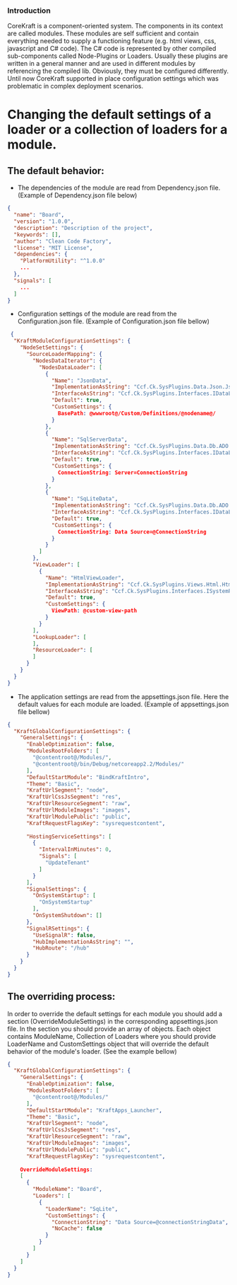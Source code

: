 ### Introduction ###
CoreKraft is a component-oriented system. The components in its context are called modules. These modules are self sufficient and contain everything needed to supply a functioning feature (e.g. html views, css, javascript and C# code). The C# code is represented by other compiled sub-components called Node-Plugins or Loaders. Usually these plugins are written in a general manner and are used in different modules by referencing the compiled lib. Obviously, they must be configured differently. Until now CoreKraft supported in place configuration settings which was problematic in complex deployment scenarios.

# Changing the default settings of a loader or a collection of loaders for a module.

## The default behavior:
 - The dependencies of the module are read from Dependency.json file. (Example of Dependency.json file below)
```json
{
  "name": "Board",
  "version": "1.0.0",
  "description": "Description of the project",
  "keywords": [],
  "author": "Clean Code Factory",
  "license": "MIT License",
  "dependencies": {
    "PlatformUtility": "^1.0.0"
    ...
  },
  "signals": [
    ...
  ]
}
```
 - Configuration settings of the module are read from the Configuration.json file. (Example of Configuration.json file bellow)
```json
 {
  "KraftModuleConfigurationSettings": {
    "NodeSetSettings": {
      "SourceLoaderMapping": {
        "NodesDataIterator": {
          "NodesDataLoader": [
            {
              "Name": "JsonData",
              "ImplementationAsString": "Ccf.Ck.SysPlugins.Data.Json.JsonDataImp, Ccf.Ck.SysPlugins.Data.Json",
              "InterfaceAsString": "Ccf.Ck.SysPlugins.Interfaces.IDataLoaderPlugin, Ccf.Ck.SysPlugins.Interfaces",
              "Default": true,
              "CustomSettings": {
                BasePath: @wwwroot@/Custom/Definitions/@nodename@/
              }
            },
            {
              "Name": "SqlServerData",
              "ImplementationAsString": "Ccf.Ck.SysPlugins.Data.Db.ADO.GenericSQLServer, Ccf.Ck.SysPlugins.Data.Db.ADO",
              "InterfaceAsString": "Ccf.Ck.SysPlugins.Interfaces.IDataLoaderPlugin, Ccf.Ck.SysPlugins.Interfaces",
              "Default": true,
              "CustomSettings": {
                ConnectionString: Server=ConnectionString
              }
            },
            {
              "Name": "SqLiteData",
              "ImplementationAsString": "Ccf.Ck.SysPlugins.Data.Db.ADO.GenericSQLite, Ccf.Ck.SysPlugins.Data.Db.ADO",
              "InterfaceAsString": "Ccf.Ck.SysPlugins.Interfaces.IDataLoaderPlugin, Ccf.Ck.SysPlugins.Interfaces",
              "Default": true,
              "CustomSettings": {
                ConnectionString: Data Source=@ConnectionString
              }
            }
          ]
        },
        "ViewLoader": [
          {
            "Name": "HtmlViewLoader",
            "ImplementationAsString": "Ccf.Ck.SysPlugins.Views.Html.HtmlViewImp, Ccf.Ck.SysPlugins.Views.Html",
            "InterfaceAsString": "Ccf.Ck.SysPlugins.Interfaces.ISystemPlugin, Ccf.Ck.SysPlugins.Interfaces",
            "Default": true,
            "CustomSettings": {
              ViewPath: @custom-view-path
            }
          }
        ],
        "LookupLoader": [
        ],
        "ResourceLoader": [
        ]
      }
    }
  }
}

```
 - The application settings are read from the appsettings.json file. Here the default values for each module are loaded. (Example of appsettings.json file bellow)
```json
{
  "KraftGlobalConfigurationSettings": {
    "GeneralSettings": {
      "EnableOptimization": false,
      "ModulesRootFolders": [
        "@contentroot@/Modules/",
        "@contentroot@/bin/Debug/netcoreapp2.2/Modules/"
      ],
      "DefaultStartModule": "BindKraftIntro",
      "Theme": "Basic",
      "KraftUrlSegment": "node",
      "KraftUrlCssJsSegment": "res",
      "KraftUrlResourceSegment": "raw",
      "KraftUrlModuleImages": "images",
      "KraftUrlModulePublic": "public",
      "KraftRequestFlagsKey": "sysrequestcontent",
    
      "HostingServiceSettings": [
        {
          "IntervalInMinutes": 0,
          "Signals": [
            "UpdateTenant"
          ]
        }
      ],
      "SignalSettings": {
        "OnSystemStartup": [
          "OnSystemStartup"
        ],
        "OnSystemShutdown": []
      },
      "SignalRSettings": {
        "UseSignalR": false,
        "HubImplementationAsString": "",
        "HubRoute": "/hub"
      }
    }
  }
}
```
## The overriding process:
In order to override the default settings for each module you should add a section (OverrideModuleSettings) in the corresponding appsettings.json file.
In the section you should provide an array of objects. Each object contains ModuleName, Collection of Loaders where you should provide LoaderName and 
CustomSettings object that will override the default behavior of the module's loader. 
(See the example bellow)
```json
{
  "KraftGlobalConfigurationSettings": {
    "GeneralSettings": {
      "EnableOptimization": false,
      "ModulesRootFolders": [
        "@contentroot@/Modules/"
      ],
      "DefaultStartModule": "KraftApps_Launcher",
      "Theme": "Basic",
      "KraftUrlSegment": "node",
      "KraftUrlCssJsSegment": "res",
      "KraftUrlResourceSegment": "raw",
      "KraftUrlModuleImages": "images",
      "KraftUrlModulePublic": "public",
      "KraftRequestFlagsKey": "sysrequestcontent",
     
    OverrideModuleSettings: 
    [
      {
        "ModuleName": "Board",
        "Loaders": [
          {
            "LoaderName": "SqLite",
            "CustomSettings": {
              "ConnectionString": "Data Source=@connectionStringData",
              "NoCache": false
            }
          }
        ]
      }
    ]
  }
}
```





